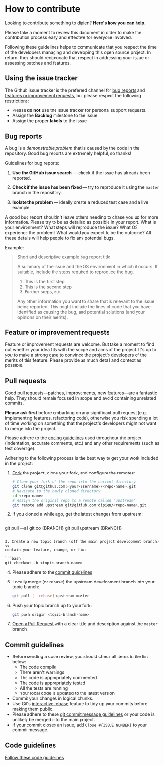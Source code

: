 How to contribute
======

Looking to contribute something to dipien? **Here's how you can help.**

Please take a moment to review this document in order to make the contribution
process easy and effective for everyone involved.

Following these guidelines helps to communicate that you respect the time of
the developers managing and developing this open source project. In return,
they should reciprocate that respect in addressing your issue or assessing
patches and features.


## Using the issue tracker

The Github issue tracker is the preferred channel for [bug reports](#bug-reports) and [features or improvement requests](#feature-or-improvement-requests), but please respect the following
restrictions:

* Please **do not** use the issue tracker for personal support requests.
* Assign the **Backlog** milestone to the issue
* Assign the proper **labels** to the issue

## Bug reports

A bug is a _demonstrable problem_ that is caused by the code in the repository.
Good bug reports are extremely helpful, so thanks!

Guidelines for bug reports:

1. **Use the GitHub issue search** &mdash; check if the issue has already been
   reported.

2. **Check if the issue has been fixed** &mdash; try to reproduce it using the `master` branch in the repository.

3. **Isolate the problem** &mdash; ideally create a reduced test
   case and a live example.


A good bug report shouldn't leave others needing to chase you up for more
information. Please try to be as detailed as possible in your report. What is
your environment? What steps will reproduce the issue? What OS
experience the problem? What
would you expect to be the outcome? All these details will help people to fix
any potential bugs.

Example:

> Short and descriptive example bug report title
>
> A summary of the issue and the OS environment in which it occurs. If
> suitable, include the steps required to reproduce the bug.
>
> 1. This is the first step
> 2. This is the second step
> 3. Further steps, etc.
>
> Any other information you want to share that is relevant to the issue being
> reported. This might include the lines of code that you have identified as
> causing the bug, and potential solutions (and your opinions on their
> merits).


## Feature or improvement requests

Feature or improvement requests are welcome. But take a moment to find out whether your idea
fits with the scope and aims of the project. It's up to *you* to make a strong
case to convince the project's developers of the merits of this feature. Please
provide as much detail and context as possible.


## Pull requests

Good pull requests—patches, improvements, new features—are a fantastic
help. They should remain focused in scope and avoid containing unrelated
commits.

**Please ask first** before embarking on any significant pull request (e.g.
implementing features, refactoring code),
otherwise you risk spending a lot of time working on something that the
project's developers might not want to merge into the project.

Please adhere to the [coding guidelines](#code-guidelines) used throughout the
project (indentation, accurate comments, etc.) and any other requirements
(such as test coverage).

Adhering to the following process is the best way to get your work
included in the project:

1. [Fork](http://help.github.com/fork-a-repo/) the project, clone your fork,
   and configure the remotes:

   ```bash
   # Clone your fork of the repo into the current directory
   git clone git@github.com:<your-username>/<repo-name>.git
   # Navigate to the newly cloned directory
   cd <repo-name>
   # Assign the original repo to a remote called "upstream"
   git remote add upstream git@github.com:dipien/<repo-name>.git
   ```

2. If you cloned a while ago, get the latest changes from upstream:

   ```bash
git pull --all
git co {BRANCH}
git pull upstream {BRANCH}
   ```

3. Create a new topic branch (off the main project development branch) to
   contain your feature, change, or fix:

   ```bash
   git checkout -b <topic-branch-name>
   ```

4. Please adhere to the [commit guidelines](#commit-guidelines)

5. Locally merge (or rebase) the upstream development branch into your topic branch:

   ```bash
   git pull [--rebase] upstream master
   ```

6. Push your topic branch up to your fork:

   ```bash
   git push origin <topic-branch-name>
   ```

7. [Open a Pull Request](https://help.github.com/articles/using-pull-requests/)
    with a clear title and description against the `master` branch.


## Commit guidelines

* Before sending a code review, you should check all items in the list below:
   * The code compile
   * There aren't warnings
   * The code is appropriately commented
   * The code is appropriately tested
   * All the tests are running
   * Your local code is updated to the latest version
* Commit your changes in logical chunks. 
* Use Git's [interactive rebase](https://help.github.com/articles/interactive-rebase)
feature to tidy up your commits before making them public.
* Please adhere to these [git commit message guidelines](http://tbaggery.com/2008/04/19/a-note-about-git-commit-messages.html)
or your code is unlikely be merged into the main project. 
* If your commit closes an issue, add `Close #{ISSUE NUMBER}` to your commit message.

## Code guidelines

[Follow these code guidelines](https://github.com/maxirosson/jdroid/wiki/Code-guidelines)

